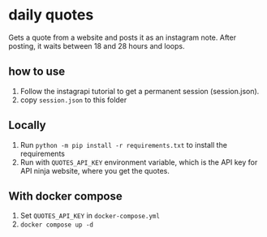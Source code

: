 # daily quotes
Gets a quote from a website and posts it as an instagram note.
After posting, it waits between 18 and 28 hours and loops.
## how to use
1. Follow the instagrapi tutorial to get a permanent session (session.json).
2. copy `session.json` to this folder
## Locally
1. Run `python -m pip install -r requirements.txt` to install the requirements
2. Run with `QUOTES_API_KEY` environment variable, which is the API key for API ninja website, where you get the quotes.
## With docker compose
1. Set `QUOTES_API_KEY` in `docker-compose.yml`
2. `docker compose up -d`